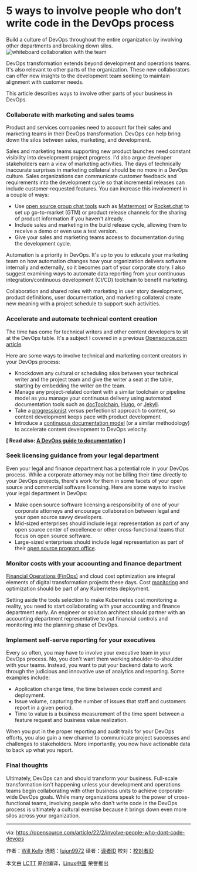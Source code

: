 [#]: subject: "5 ways to involve people who don’t write code in the DevOps process"
[#]: via: "https://opensource.com/article/22/2/involve-people-who-dont-code-devops"
[#]: author: "Will Kelly https://opensource.com/users/willkelly"
[#]: collector: "lujun9972"
[#]: translator: " "
[#]: reviewer: " "
[#]: publisher: " "
[#]: url: " "

5 ways to involve people who don’t write code in the DevOps process
======
Build a culture of DevOps throughout the entire organization by
involving other departments and breaking down silos.
![whiteboard collaboration with the team][1]

DevOps transformation extends beyond development and operations teams. It's also relevant to other parts of the organization. These new collaborators can offer new insights to the development team seeking to maintain alignment with customer needs.

This article describes ways to involve other parts of your business in DevOps.

### Collaborate with marketing and sales teams

Product and services companies need to account for their sales and marketing teams in their DevOps transformation. DevOps can help bring down the silos between sales, marketing, and development.

Sales and marketing teams supporting new product launches need constant visibility into development project progress. I'd also argue developer stakeholders earn a view of marketing activities. The days of technically inaccurate surprises in marketing collateral should be no more in a DevOps culture. Sales organizations can communicate customer feedback and requirements into the development cycle so that incremental releases can include customer-requested features. You can increase this involvement in a couple of ways:

  * Use [open source group chat tools][2] such as [Mattermost][3] or [Rocket.chat][4] to set up go-to-market (GTM) or product release channels for the sharing of product information if you haven't already.
  * Include sales and marketing in the build release cycle, allowing them to receive a demo or even use a test version.
  * Give your sales and marketing teams access to documentation during the development cycle.



Automation is a priority in DevOps. It's up to you to educate your marketing team on how automation changes how your organization delivers software internally and externally, so it becomes part of your corporate story. I also suggest examining ways to automate data reporting from your continuous integration/continuous development (CI/CD) toolchain to benefit marketing.

Collaboration and shared roles with marketing in user story development, product definitions, user documentation, and marketing collateral create new meaning with a project schedule to support such activities.

### Accelerate and automate technical content creation

The time has come for technical writers and other content developers to sit at the DevOps table. It's a subject I covered in a previous [Opensource.com article][5].

Here are some ways to involve technical and marketing content creators in your DevOps process:

  * Knockdown any cultural or scheduling silos between your technical writer and the project team and give the writer a seat at the table, starting by embedding the writer on the team.
  * Manage any project-related content with a similar toolchain or pipeline model as you manage your continuous delivery using automated documentation tools such as [docToolchain][6], [Hugo][7], or [Jekyll][8].
  * Take a [progressionist][9] versus perfectionist approach to content, so content development keeps pace with product development.
  * Introduce a [continuous documentation model][10] (or a similar methodology) to accelerate content development to DevOps velocity.



**[ Read also: [A DevOps guide to documentation][11] ]**

### Seek licensing guidance from your legal department

Even your legal and finance department has a potential role in your DevOps process. While a corporate attorney may not be billing their time directly to your DevOps projects, there's work for them in some facets of your open source and commercial software licensing. Here are some ways to involve your legal department in DevOps:

  * Make open source software licensing a responsibility of one of your corporate attorneys and encourage collaboration between legal and your open source savvy developers.
  * Mid-sized enterprises should include legal representation as part of any open source center of excellence or other cross-functional teams that focus on open source software.
  * Large-sized enterprises should include legal representation as part of their [open source program office][12].



### Monitor costs with your accounting and finance department

[Financial Operations (FinOps)][13] and cloud cost optimization are integral elements of digital transformation projects these days. Cost [monitoring][14] and optimization should be part of any Kubernetes deployment.

Setting aside the tools selection to make Kubernetes cost monitoring a reality, you need to start collaborating with your accounting and finance department early. An engineer or solution architect should partner with an accounting department representative to put financial controls and monitoring into the planning phase of DevOps.

### Implement self-serve reporting for your executives

Every so often, you may have to involve your executive team in your DevOps process. No, you don't want them working shoulder-to-shoulder with your teams. Instead, you want to put your backend data to work through the judicious and innovative use of analytics and reporting. Some examples include:

  * Application change time, the time between code commit and deployment.
  * Issue volume, capturing the number of issues that staff and customers report in a given period.
  * Time to value is a business measurement of the time spent between a feature request and business value realization.



When you put in the proper reporting and audit trails for your DevOps efforts, you also gain a new channel to communicate project successes and challenges to stakeholders. More importantly, you now have actionable data to back up what you report.

### Final thoughts

Ultimately, DevOps can and should transform your business. Full-scale transformation isn't happening unless your development and operations teams begin collaborating with other business units to achieve corporate-wide DevOps goals. While many organizations speak to the power of cross-functional teams, involving people who don't write code in the DevOps process is ultimately a cultural exercise because it brings down even more silos across your organization.

--------------------------------------------------------------------------------

via: https://opensource.com/article/22/2/involve-people-who-dont-code-devops

作者：[Will Kelly][a]
选题：[lujun9972][b]
译者：[译者ID](https://github.com/译者ID)
校对：[校对者ID](https://github.com/校对者ID)

本文由 [LCTT](https://github.com/LCTT/TranslateProject) 原创编译，[Linux中国](https://linux.cn/) 荣誉推出

[a]: https://opensource.com/users/willkelly
[b]: https://github.com/lujun9972
[1]: https://opensource.com/sites/default/files/styles/image-full-size/public/lead-images/whiteboard-collaboration-team.png?itok=0A3WcgxZ (whiteboard collaboration with the team)
[2]: https://opensource.com/alternatives/slack
[3]: https://mattermost.com/
[4]: https://opensource.com/article/22/1/rocketchat-data-privacy
[5]: https://opensource.com/article/19/11/hiring-technical-writers-devops
[6]: https://github.com/docToolchain/docToolchain
[7]: https://gohugo.io/
[8]: https://jekyllrb.com/
[9]: https://www.fastcompany.com/90686034/being-a-progressionist-versus-being-a-perfectionist
[10]: https://www.infoq.com/articles/continuous-documentation/
[11]: https://opensource.com/article/21/3/devops-documentation
[12]: https://opensource.com/article/20/5/open-source-program-office
[13]: https://www.finops.org/
[14]: https://www.redhat.com/en/technologies/cloud-computing/openshift/cost-management
